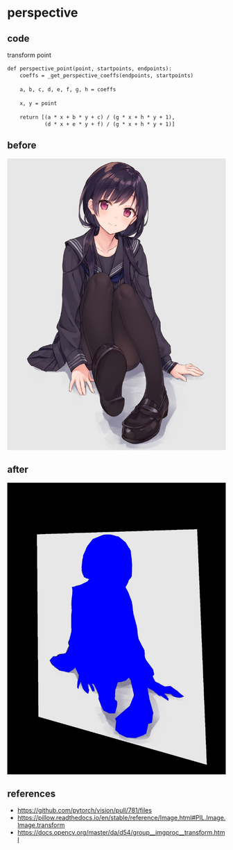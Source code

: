 # perspective

## code
transform point
```
def perspective_point(point, startpoints, endpoints):
    coeffs = _get_perspective_coeffs(endpoints, startpoints)

    a, b, c, d, e, f, g, h = coeffs

    x, y = point

    return [(a * x + b * y + c) / (g * x + h * y + 1),
            (d * x + e * y + f) / (g * x + h * y + 1)]
```

## before
![](sample.jpg)

## after
![](perspective.jpg)

## references
- https://github.com/pytorch/vision/pull/781/files
- https://pillow.readthedocs.io/en/stable/reference/Image.html#PIL.Image.Image.transform
- https://docs.opencv.org/master/da/d54/group__imgproc__transform.html
